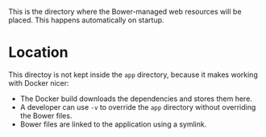 This is the directory where the Bower-managed web resources will be placed. This
happens automatically on startup.

# Location

This directoy is not kept inside the `app` directory, because it makes working
with Docker nicer:

 - The Docker build downloads the dependencies and stores them here.
 - A developer can use `-v` to override the `app` directory without overriding
   the Bower files.
 - Bower files are linked to the application using a symlink.
